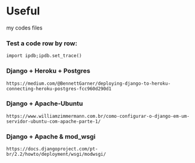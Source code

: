 # Useful
my codes files

### Test a code row by row:
`import ipdb;ipdb.set_trace()`

### Django + Heroku + Postgres
`https://medium.com/@BennettGarner/deploying-django-to-heroku-connecting-heroku-postgres-fcc960d290d1`

### Django + Apache-Ubuntu
`https://www.williamzimmermann.com.br/como-configurar-o-django-em-um-servidor-ubuntu-com-apache-parte-1/`

### Django + Apache & mod_wsgi
`https://docs.djangoproject.com/pt-br/2.2/howto/deployment/wsgi/modwsgi/`
